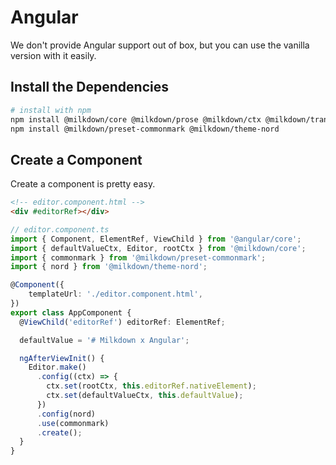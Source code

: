 # Angular

We don't provide Angular support out of box, but you can use the vanilla version with it easily.

## Install the Dependencies

```bash
# install with npm
npm install @milkdown/core @milkdown/prose @milkdown/ctx @milkdown/transformer
npm install @milkdown/preset-commonmark @milkdown/theme-nord
```

## Create a Component

Create a component is pretty easy.

```html
<!-- editor.component.html -->
<div #editorRef></div>
```

```typescript
// editor.component.ts
import { Component, ElementRef, ViewChild } from '@angular/core';
import { defaultValueCtx, Editor, rootCtx } from '@milkdown/core';
import { commonmark } from '@milkdown/preset-commonmark';
import { nord } from '@milkdown/theme-nord';

@Component({
    templateUrl: './editor.component.html',
})
export class AppComponent {
  @ViewChild('editorRef') editorRef: ElementRef;

  defaultValue = '# Milkdown x Angular';

  ngAfterViewInit() {
    Editor.make()
      .config((ctx) => {
        ctx.set(rootCtx, this.editorRef.nativeElement);
        ctx.set(defaultValueCtx, this.defaultValue);
      })
      .config(nord)
      .use(commonmark)
      .create();
  }
}
```

